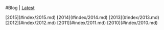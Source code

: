 #Blog | [Latest](#blog)

<div class='bloglinks'>
[2015](#index/2015.md)
[2014](#index/2014.md)
[2013](#index/2013.md)
[2012](#index/2012.md)
[2011](#index/2011.md)
[2010](#index/2010.md)
</div>
